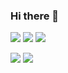 ### Hi there 👋

<p>
<img src="https://img.shields.io/badge/-C++-00599c?style=flat-square&logo=C%2B%2B&logoColor=white"/>
<img src="https://img.shields.io/badge/-Python-3776ab?style=flat-square&logo=Python&logoColor=white"/>
<img src="https://img.shields.io/badge/-Docker-2496ed?style=flat-square&logo=Docker&logoColor=white"/>
</p>

<p>
<img src="https://github-readme-stats.vercel.app/api?username=mitsuhiko-nozawa&repo=convoychat&theme=tokyonight&hide=stars" />
<img src="https://github-readme-stats.vercel.app/api/top-langs/?username=mitsuhiko-nozawa&repo=github-readme-stats&theme=tokyonight&hide=jupyter%20notebook,makefile" />
</p>
